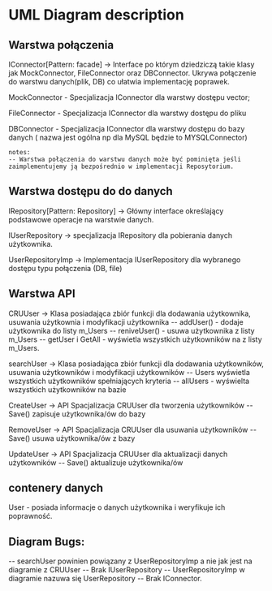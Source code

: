 # UML Diagram description

## Warstwa połączenia

IConnector[Pattern: facade]  -> Interface po którym dziedziczą takie klasy jak MockConnector, FileConnector oraz DBConnector. Ukrywa połączenie do warstwu danych(plik, DB) co ułatwia implementację poprawek.

MockConnector - Specjalizacja IConnector dla warstwy dostępu vector<Student>;

FileConnector - Specjalizacja IConnector dla warstwy dostępu do pliku

DBConnector - Specjalizacja IConnector dla warstwy dostępu do bazy danych ( nazwa jest ogólna np dla MySQL będzie to MYSQLConnector)

```
notes:
-- Warstwa połączenia do warstwu danych może być pominięta jeśli zaimplementujemy ją bezpośrednio w implementacji Reposytorium.
```

## Warstwa dostępu do do danych

IRepository[Pattern: Repository]  -> Główny interface określający podstawowe operacje na warstwie danych.

IUserRepository  -> specjalizacja IRepository dla pobierania danych użytkownika.

UserRepositoryImp -> Implementacja IUserRepository dla wybranego dostępu typu połączenia (DB, file)


## Warstwa API

CRUUser ->  Klasa posiadająca zbiór funkcji dla dodawania użytkownika, usuwania użytkownia i modyfikacji użytkownika
-- addUser() - dodaje użytkownika do listy m_Users
-- reniveUser() - usuwa użytkownika z listy m_Users
-- getUser i GetAll - wyświetla wszystkich użytkowników na z listy m_Users.

searchUser -> Klasa posiadająca zbiór funkcji dla dodawania użytkowników, usuwania użytkowników i modyfikacji użytkowników
-- Users wyświetla wszystkich użytkowników spełniających kryteria
-- allUsers - wyświelta wszystkich użytkowników na bazie

CreateUser -> API Spacjalizacja CRUUser dla tworzenia użytkowników
 -- Save() zapisuje użytkownika/ów do bazy
 
 

RemoveUser -> API Spacjalizacja CRUUser dla usuwania użytkowników
 -- Save() usuwa użytkownika/ów z bazy



UpdateUser -> API Spacjalizacja CRUUser dla aktualizacji danych użytkowników
-- Save() aktualizuje użytkownika/ów


## contenery danych

User - posiada informacje o danych użytkownika i weryfikuje ich poprawność.

## Diagram Bugs: 

-- searchUser powinien powiązany z UserRepositoryImp a nie jak jest na diagramie z CRUUser
-- Brak IUserRepository
-- UserRepositoryImp w diagramie nazuwa się UserRepository
-- Brak IConnector. 


